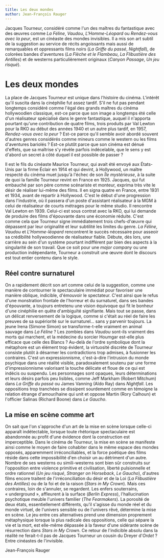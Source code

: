 ```yaml
---
title: Les deux mondes
author: Jean-François Rauger
---
```


Jacques Tourneur, considéré comme l'un des maîtres du fantastique avec des œuvres comme *La Féline*, *Vaudou*, *L'Homme-Léopard* ou *Rendez-vous avec la peur*, est un cinéaste des mondes invisibles. Il a mis son art subtil de la suggestion au service de récits angoissants mais aussi de remarquables et oppressants films noirs (*La Griffe du passé*, *Nightfall*), de colorées bandes d'aventures (*La Flèche et le Flambeau*, *La Flibustière des Antilles*) et de westerns particulièrement originaux (*Canyon Passage*, *Un jeu risqué*).

# Les deux mondes

La place de Jacques Tourneur est unique dans l'histoire du cinéma. L'intérêt qu'il suscita dans la cinéphilie fut assez tardif. S'il ne fut pas pendant longtemps considéré comme l'égal des grands maîtres du cinéma hollywoodien classique, est-ce parce que son image a longtemps été celle d'un réalisateur spécialisé dans le genre fantastique, auquel il n'apporta pourtant qu'une contribution de quatre films, trois produits par Val Lewton pour la RKO au début des années 1940 et un autre plus tardif, en 1957, *Rendez-vous avec la peur*&nbsp;? Est-ce parce qu'il semble avoir abordé souvent d'autres genres considérés comme mineurs comme le western ou les films d'aventures bariolés&nbsp;? Est-ce plutôt parce que son cinéma est dénué d'effets, que sa maîtrise s'y révèle parfois indécelable, que le sens y est d'abord un secret à côté duquel il est possible de passer&nbsp;?

Il est le fils du cinéaste Maurice Tourneur, qui avait été envoyé aux États-Unis par la firme Éclair en 1914 et qui devint, à Hollywood, un maître respecté du cinéma muet jusqu'à l'échec de son *Île mystérieuse*, à la suite de quoi la famille Tourneur revint en France en 1925. Jacques, qui fut embauché par son père comme scénariste et monteur, exprima très vite le désir de réaliser lui-même des films. Il en signa quatre en France, entre 1931 et 1934, avant de repartir à Hollywood. C'est le début d'une progression dans l'industrie, où il passera d'un poste d'assistant réalisateur à la MGM à celui de réalisateur de courts métrages pour le même studio. Il rencontre Val Lewton en 1939. Celui-ci est sous contrat avec la RKO, qui lui demande de produire des films d'épouvante dans une économie réduite. C'est comme cela que Tourneur signe immédiatement trois chefs-d'œuvre qui dépassent par leur originalité et leur subtilité les limites du genre. *La Féline*, *Vaudou* et *L'Homme-léopard* rencontrent le succès nécessaire pour asseoir sa crédibilité hollywoodienne de réalisateur fiable. Débute, dès lors, une carrière au sein d'un système pourtant indifférent par bien des aspects à la singularité de son travail. Que ce soit pour une *major company* ou une production indépendante, Tourneur a construit une œuvre dont le discours est tout entier contenu dans le style.

## Réel contre surnaturel

On a rapidement décrit son art comme celui de la suggestion, comme une manière de contourner le spectaculaire immédiat pour favoriser une manière oblique, indicible, d'émouvoir le spectateur. C'est ainsi que le refus d'une monstration frontale de l'horreur et du surnaturel, dans ses bandes d'épouvante, a toujours entretenu une vision équivoque qui fit le bonheur d'une cinéphilie en quête d'ambiguïté signifiante. Mais tout se passe, dans un délicat renversement de la logique, comme si c'était au réel de faire les preuves de sa supériorité sur le surnaturel... sans y parvenir toujours. La jeune Irena (Simone Simon) se transforme-t-elle vraiment en animal sauvage dans *La Féline*&nbsp;? Les zombies dans *Vaudou* sont-ils vraiment des morts qui marchent, et la médecine du sorcier Houmgar est-elle plus efficace que celle des Blancs&nbsp;? Au-delà de l'ordre symbolique dont la métaphore est un élément trop évident, la virtuosité discrète de Tourneur consiste plutôt à désarmer les contradictions trop admises, à fusionner les contraires. C'est un expressionnisme, c'est-à-dire l'intrusion du monde psychique dans une réalité visible, paradoxalement soutenu par une forme d'impressionnisme valorisant la touche délicate et floue de ce qui est indécis ou suspendu. Les personnages sont opaques, leurs déterminations et leurs désirs parfois peu lisibles, comme Jeff Markham (Robert Mitchum) dans *La Griffe du passé* ou James Vanning (Aldo Ray) dans *Nightfall*. Les oppositions trop tranchées se dissipent sourdement comme en témoigne la relation étrange d'amour/haine qui unit et oppose Martin (Rory Calhoun) et l'officier Salinas (Richard Boone) dans *Le Gaucho*.

## La mise en scène comme art

On sait que l'on s'approche d'un art de la mise en scène lorsque celle-ci apparaît indétectable, lorsque toute rhétorique spectaculaire est abandonnée au profit d'une évidence dont la construction est imperceptible. Dans le cinéma de Tourneur, la mise en scène se manifeste ainsi comme le moyen de faire cohabiter dans le même espace des mondes opposés, apparemment irréconciliables, et la force poétique des films réside dans cette impossibilité d'en choisir un au détriment d'un autre. Nombre de ses westerns ou simili-westerns sont bien sûr construits sur l'opposition entre violence primitive et civilisation, liberté pulsionnelle et ordre rationnel (*Un jeu risqué*, *Stranger on Horseback*, *Le Gaucho*), d'autres films encore traitent de l'irréconciliation du désir et de la Loi (*La Flibustière des Antilles*) ou de la foi et de la raison (*Stars in My Crown*). Mais ces contraires, loin de s'annuler, se regardent. Les enfers souterrains, «&nbsp;underground&nbsp;», affleurent à la surface (*Berlin Express*), l'hallucination psychotique meuble l'univers familier (*The Fearmakers*). La porosité de deux états, essentiellement différents, qu'il s'agisse du monde réel et du monde virtuel, de l'univers sensible ou de l'univers rêvé, détermine la mise en scène. Le jeu entre ces alternatives prend une dimension proprement métaphysique lorsque la plus radicale des oppositions, celle qui sépare la vie et la mort, est elle-même dépassée à la faveur d'une sidérante scène de résurrection dans *Stars in My Crown*. Ce retour de l'indicible absolu dans la réalité ne ferait-t-il pas de Jacques Tourneur un cousin du Dreyer d'*Ordet*&nbsp;? Entre cinéastes de l'invisible.

Jean-François Rauger